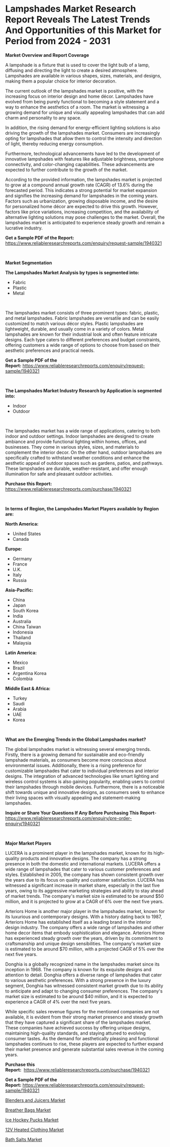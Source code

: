 <p><h1>Lampshades Market Research Report Reveals The Latest Trends And Opportunities of this Market for Period from 2024 - 2031</h1></p><p><strong>Market Overview and Report Coverage</strong></p>
<p><p>A lampshade is a fixture that is used to cover the light bulb of a lamp, diffusing and directing the light to create a desired atmosphere. Lampshades are available in various shapes, sizes, materials, and designs, making them a popular choice for interior decoration.</p><p>The current outlook of the lampshades market is positive, with the increasing focus on interior design and home décor. Lampshades have evolved from being purely functional to becoming a style statement and a way to enhance the aesthetics of a room. The market is witnessing a growing demand for unique and visually appealing lampshades that can add charm and personality to any space.</p><p>In addition, the rising demand for energy-efficient lighting solutions is also driving the growth of the lampshades market. Consumers are increasingly opting for lampshades that allow them to control the intensity and direction of light, thereby reducing energy consumption.</p><p>Furthermore, technological advancements have led to the development of innovative lampshades with features like adjustable brightness, smartphone connectivity, and color-changing capabilities. These advancements are expected to further contribute to the growth of the market.</p><p>According to the provided information, the lampshades market is projected to grow at a compound annual growth rate (CAGR) of 13.6% during the forecasted period. This indicates a strong potential for market expansion and signifies the increasing demand for lampshades in the coming years. Factors such as urbanization, growing disposable income, and the desire for personalized home décor are expected to drive this growth. However, factors like price variations, increasing competition, and the availability of alternative lighting solutions may pose challenges to the market. Overall, the lampshades market is anticipated to experience steady growth and remain a lucrative industry.</p></p>
<p><strong>Get a Sample PDF of the Report:</strong> <a href="https://www.reliableresearchreports.com/enquiry/request-sample/1940321">https://www.reliableresearchreports.com/enquiry/request-sample/1940321</a></p>
<p>&nbsp;</p>
<p><strong>Market Segmentation</strong></p>
<p><strong>The Lampshades Market Analysis by types is segmented into:</strong></p>
<p><ul><li>Fabric</li><li>Plastic</li><li>Metal</li></ul></p>
<p>&nbsp;</p>
<p><p>The lampshades market consists of three prominent types: fabric, plastic, and metal lampshades. Fabric lampshades are versatile and can be easily customized to match various décor styles. Plastic lampshades are lightweight, durable, and usually come in a variety of colors. Metal lampshades are known for their industrial look and often feature intricate designs. Each type caters to different preferences and budget constraints, offering customers a wide range of options to choose from based on their aesthetic preferences and practical needs.</p></p>
<p><strong>Get a Sample PDF of the Report:</strong>&nbsp;<a href="https://www.reliableresearchreports.com/enquiry/request-sample/1940321">https://www.reliableresearchreports.com/enquiry/request-sample/1940321</a></p>
<p>&nbsp;</p>
<p><strong>The Lampshades Market Industry Research by Application is segmented into:</strong></p>
<p><ul><li>Indoor</li><li>Outdoor</li></ul></p>
<p>&nbsp;</p>
<p><p>The lampshades market has a wide range of applications, catering to both indoor and outdoor settings. Indoor lampshades are designed to create ambiance and provide functional lighting within homes, offices, and businesses. They come in various styles, sizes, and materials to complement the interior decor. On the other hand, outdoor lampshades are specifically crafted to withstand weather conditions and enhance the aesthetic appeal of outdoor spaces such as gardens, patios, and pathways. These lampshades are durable, weather-resistant, and offer enough illumination for safe and pleasant outdoor activities.</p></p>
<p><strong>Purchase this Report:</strong>&nbsp; <a href="https://www.reliableresearchreports.com/purchase/1940321">https://www.reliableresearchreports.com/purchase/1940321</a></p>
<p>&nbsp;</p>
<p><strong>In terms of Region, the Lampshades Market Players available by Region are:</strong></p>
<p>
    <p> <strong> North America: </strong>
        <ul>
            <li>United States</li>
            <li>Canada</li>
        </ul>
        </p> 
    <p> <strong> Europe: </strong>
        <ul>
            <li>Germany</li>
            <li>France</li>
            <li>U.K.</li>
            <li>Italy</li>
            <li>Russia</li>
        </ul>
        </p> 
    <p> <strong> Asia-Pacific: </strong>
        <ul>
            <li>China</li>
            <li>Japan</li>
            <li>South Korea</li>
            <li>India</li>
            <li>Australia</li>
            <li>China Taiwan</li>
            <li>Indonesia</li>
            <li>Thailand</li>
            <li>Malaysia</li>
        </ul>
        </p> 
    <p> <strong> Latin America: </strong>
        <ul>
            <li>Mexico</li>
            <li>Brazil</li>
            <li>Argentina Korea</li>
            <li>Colombia</li>
        </ul>
        </p> 
    <p> <strong> Middle East & Africa: </strong>
        <ul>
            <li>Turkey</li>
            <li>Saudi</li>
            <li>Arabia</li>
            <li>UAE</li>
            <li>Korea</li>
        </ul>
    </p>
    </p>
<p>&nbsp;</p>
<p><strong>What are the Emerging Trends in the Global Lampshades market?</strong></p>
<p><p>The global lampshades market is witnessing several emerging trends. Firstly, there is a growing demand for sustainable and eco-friendly lampshade materials, as consumers become more conscious about environmental issues. Additionally, there is a rising preference for customizable lampshades that cater to individual preferences and interior designs. The integration of advanced technologies like smart lighting and wireless control systems is also gaining popularity, enabling users to control their lampshades through mobile devices. Furthermore, there is a noticeable shift towards unique and innovative designs, as consumers seek to enhance their living spaces with visually appealing and statement-making lampshades.</p></p>
<p><strong>Inquire or Share Your Questions If Any Before Purchasing This Report</strong>- <a href="https://www.reliableresearchreports.com/enquiry/pre-order-enquiry/1940321">https://www.reliableresearchreports.com/enquiry/pre-order-enquiry/1940321</a></p>
<p>&nbsp;</p>
<p><strong>Major Market Players</strong></p>
<p><p>LUCERA is a prominent player in the lampshades market, known for its high-quality products and innovative designs. The company has a strong presence in both the domestic and international markets. LUCERA offers a wide range of lampshades that cater to various customer preferences and styles. Established in 2005, the company has shown consistent growth over the years due to its focus on quality and customer satisfaction. LUCERA has witnessed a significant increase in market share, especially in the last five years, owing to its aggressive marketing strategies and ability to stay ahead of market trends. The company's market size is estimated to be around $50 million, and it is projected to grow at a CAGR of 6% over the next five years.</p><p>Arteriors Home is another major player in the lampshades market, known for its luxurious and contemporary designs. With a history dating back to 1987, Arteriors Home has established itself as a leading brand in the interior design industry. The company offers a wide range of lampshades and other home decor items that embody sophistication and elegance. Arteriors Home has experienced steady growth over the years, driven by its commitment to craftsmanship and unique design sensibilities. The company's market size is estimated to be around $70 million, with a projected CAGR of 5% over the next five years.</p><p>Donghia is a globally recognized name in the lampshades market since its inception in 1968. The company is known for its exquisite designs and attention to detail. Donghia offers a diverse range of lampshades that cater to various aesthetic preferences. With a strong presence in the luxury segment, Donghia has witnessed consistent market growth due to its ability to anticipate and adapt to changing consumer preferences. The company's market size is estimated to be around $40 million, and it is expected to experience a CAGR of 4% over the next five years.</p><p>While specific sales revenue figures for the mentioned companies are not available, it is evident from their strong market presence and steady growth that they have captured a significant share of the lampshades market. These companies have achieved success by offering unique designs, maintaining high-quality standards, and staying attuned to evolving consumer tastes. As the demand for aesthetically pleasing and functional lampshades continues to rise, these players are expected to further expand their market presence and generate substantial sales revenue in the coming years.</p></p>
<p><strong>Purchase this Report:</strong>&nbsp;&nbsp;<a href="https://www.reliableresearchreports.com/purchase/1940321">https://www.reliableresearchreports.com/purchase/1940321</a></p>
<p></p>
<p><strong>Get a Sample PDF of the Report:</strong>&nbsp;<a href="https://www.reliableresearchreports.com/enquiry/request-sample/1940321">https://www.reliableresearchreports.com/enquiry/request-sample/1940321</a></p>
<p><p><a href="https://github.com/markusgodoy/Market-Research-Report-List-1/blob/main/blenders-and-juicers-market.md">Blenders and Juicers Market</a></p><p><a href="https://github.com/nathandecarvalho/Market-Research-Report-List-1/blob/main/breather-bags-market.md">Breather Bags Market</a></p><p><a href="https://github.com/joannesouthgate/Market-Research-Report-List-1/blob/main/ice-hockey-pucks-market.md">Ice Hockey Pucks Market</a></p><p><a href="https://github.com/amonskiyk/Market-Research-Report-List-1/blob/main/12v-heated-clothing-market.md">12V Heated Clothing Market</a></p><p><a href="https://github.com/julyju69/Market-Research-Report-List-1/blob/main/bath-salts-market.md">Bath Salts Market</a></p></p>